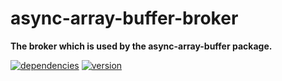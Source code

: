 # async-array-buffer-broker

**The broker which is used by the async-array-buffer package.**

[![dependencies](https://img.shields.io/david/chrisguttandin/async-array-buffer-broker.svg?style=flat-square)](https://github.com/chrisguttandin/async-array-buffer-broker/network/dependencies)
[![version](https://img.shields.io/npm/v/async-array-buffer-broker.svg?style=flat-square)](https://www.npmjs.com/package/async-array-buffer-broker)
